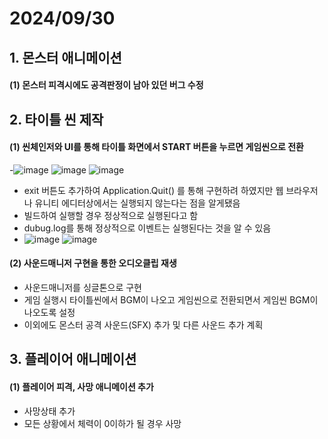 # 2024/09/30
## 1. 몬스터 애니메이션
#### (1) 몬스터 피격시에도 공격판정이 남아 있던 버그 수정

## 2. 타이틀 씬 제작
#### (1) 씬체인저와 UI를 통해 타이틀 화면에서 START 버튼을 누르면 게임씬으로 전환
-![image](https://github.com/user-attachments/assets/a538edbc-d1c7-4628-8c12-3eff2afc95fc)
![image](https://github.com/user-attachments/assets/fa0349b2-5010-4d8a-8e9f-f54071e64b9a)
![image](https://github.com/user-attachments/assets/e9656a41-150f-47e0-a8c5-faa3746a46e3)
- exit 버튼도 추가하여 Application.Quit() 를 통해 구현하려 하였지만 웹 브라우저나 유니티 에디터상에서는 실행되지 않는다는 점을 알게됐음
- 빌드하여 실행할 경우 정상적으로 실행된다고 함
- dubug.log를 통해 정상적으로 이벤트는 실행된다는 것을 알 수 있음
- ![image](https://github.com/user-attachments/assets/38a8e384-b1b8-4bc4-abe1-84e3d4089a07)
![image](https://github.com/user-attachments/assets/6f00376e-1100-4ad3-b12b-397af8aba94e)

#### (2) 사운드매니저 구현을 통한 오디오클립 재생
- 사운드매니저를 싱글톤으로 구현
- 게임 실행시 타이틀씬에서 BGM이 나오고 게임씬으로 전환되면서 게임씬 BGM이 나오도록 설정
- 이외에도 몬스터 공격 사운드(SFX) 추가 및 다른 사운드 추가 계획

## 3. 플레이어 애니메이션
#### (1) 플레이어 피격, 사망 애니메이션 추가
- 사망상태 추가
- 모든 상황에서 체력이 0이하가 될 경우 사망
